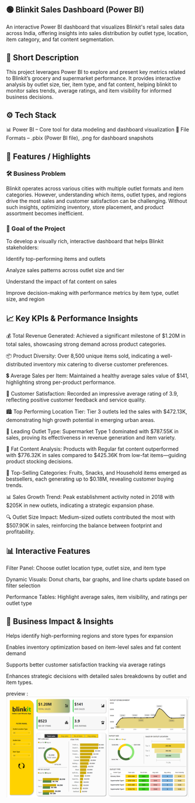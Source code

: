## 🟢 Blinkit Sales Dashboard (Power BI)
An interactive Power BI dashboard that visualizes Blinkit's retail sales data across India, offering insights into sales distribution by outlet type, location, item category, and fat content segmentation.

## 📝 Short Description
This project leverages Power BI to explore and present key metrics related to Blinkit’s grocery and supermarket performance. It provides interactive analysis by outlet size, tier, item type, and fat content, helping blinkit to monitor sales trends, average ratings, and item visibility for informed business decisions.

## ⚙️ Tech Stack
📊 Power BI – Core tool for data modeling and dashboard visualization
📁 File Formats – .pbix (Power BI file), .png for dashboard snapshots

## 🌟 Features / Highlights

### 🛠️ Business Problem
Blinkit operates across various cities with multiple outlet formats and item categories. However, understanding which items, outlet types, and regions drive the most sales and customer satisfaction can be challenging. Without such insights, optimizing inventory, store placement, and product assortment becomes inefficient.

### 🎯 Goal of the Project
To develop a visually rich, interactive dashboard that helps Blinkit stakeholders:

Identify top-performing items and outlets

Analyze sales patterns across outlet size and tier

Understand the impact of fat content on sales

Improve decision-making with performance metrics by item type, outlet size, and region

## 📈 Key KPIs & Performance Insights

💰 Total Revenue Generated: Achieved a significant milestone of $1.20M in total sales, showcasing strong demand across product categories.

📦 Product Diversity: Over 8,500 unique items sold, indicating a well-distributed inventory mix catering to diverse customer preferences.

💲 Average Sales per Item: Maintained a healthy average sales value of $141, highlighting strong per-product performance.

🌟 Customer Satisfaction: Recorded an impressive average rating of 3.9, reflecting positive customer feedback and service quality.

🏙️ Top Performing Location Tier: Tier 3 outlets led the sales with $472.13K, demonstrating high growth potential in emerging urban areas.

🏬 Leading Outlet Type: Supermarket Type 1 dominated with $787.55K in sales, proving its effectiveness in revenue generation and item variety.

🥗 Fat Content Analysis: Products with Regular fat content outperformed with $776.32K in sales compared to $425.36K from low-fat items—guiding product stocking decisions.

🛒 Top-Selling Categories: Fruits, Snacks, and Household items emerged as bestsellers, each generating up to $0.18M, revealing customer buying trends.

📊 Sales Growth Trend: Peak establishment activity noted in 2018 with $205K in new outlets, indicating a strategic expansion phase.

🔍 Outlet Size Impact: Medium-sized outlets contributed the most with $507.90K in sales, reinforcing the balance between footprint and profitability.

## 📊 Interactive Features

Filter Panel: Choose outlet location type, outlet size, and item type

Dynamic Visuals: Donut charts, bar graphs, and line charts update based on filter selection

Performance Tables: Highlight average sales, item visibility, and ratings per outlet type

## 💼 Business Impact & Insights

Helps identify high-performing regions and store types for expansion

Enables inventory optimization based on item-level sales and fat content demand

Supports better customer satisfaction tracking via average ratings

Enhances strategic decisions with detailed sales breakdowns by outlet and item types.

preview : ![Dashboard Preview](https://github.com/Akmal-s/Power-BI-Blinkit-Project/blob/main/Blinkit_power_BI_project.png)
